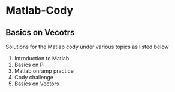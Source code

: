 # Matlab-Cody
## Basics on Vecotrs
Solutions for the Matlab cody under various topics as listed below
1. Introduction to Matlab
2. Basics on PI
3. Matlab onramp practice
4. Cody challenge
5. Basics on Vectors
